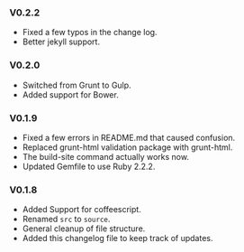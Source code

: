 ### V0.2.2
* Fixed a few typos in the change log.
* Better jekyll support.

### V0.2.0
* Switched from Grunt to Gulp.
* Added support for Bower.

### V0.1.9
* Fixed a few errors in README.md that caused confusion.
* Replaced grunt-html validation package with grunt-html.
* The build-site command actually works now.
* Updated Gemfile to use Ruby 2.2.2.

### V0.1.8
* Added Support for coffeescript.
* Renamed `src` to `source`.
* General cleanup of file structure.
* Added this changelog file to keep track of updates.
